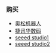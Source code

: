 









### 购买
* [奥松机器人](http://robotbase.taobao.com/shop/view_shop.htm?spm=a1z0k.7386009.1997989141.d4915209.EkKDDD&shop_id=35780301&v=1)
* [捷讯华数码](http://jxhsm.tmall.com/shop/view_shop.htm?spm=a1z0k.7386009.1997989141.d4915209.EkKDDD&shop_id=104995291&v=1)
* [seeed studio1](http://seeed-studio.taobao.com/?spm=a1z10.1.w6266149-2941112326.1.cwZDwu&v=1)
* [seeed studio2](http://xidikaiyuanshuma.tmall.com/shop/view_shop.htm?spm=a1z0k.7386009.1997989141.d4915209.EkKDDD&shop_id=107000915&v=1)
